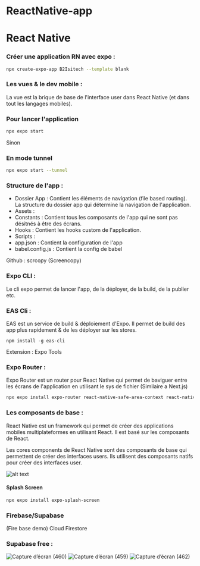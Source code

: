 # ReactNative-app

# React Native

### Créer une application RN avec expo :

```sh
npx create-expo-app B2Isitech --template blank
```

### Les vues & le dev mobile :

La vue est la brique de base de l'interface user dans React Native (et dans tout les langages mobiles).


### Pour lancer l'application

```sh
npx expo start
```

Sinon 

### En mode tunnel

```sh
npx expo start --tunnel
```

### Structure de l'app :

- Dossier App : Contient les éléments de navigation (file based routing). La structure du dossier app qui détermine la navigation de l'application.
- Assets :
- Constants : Contient tous les composants de l'app qui ne sont pas désitnés à être des écrans.
- Hooks : Contient les hooks custom de l'application.
- Scripts :
- app.json : Contient la configuration de l'app
- babel.config.js : Contient la config de babel

Github : scrcopy (Screencopy)

### Expo CLI :

Le cli expo permet de lancer l'app, de la déployer, de la build, de la publier etc.

### EAS Cli :

EAS est un service de build & déploiement d'Expo. Il permet de build des app plus rapidement & de les déployer sur les stores.

```
npm install -g eas-cli
```

Extension : Expo Tools

### Expo Router :

Expo Router est un router pour React Native qui permet de baviguer entre les écrans de l'application en utilisant le sys de fichier (Similaire a Next.js)

```sh
npx expo install expo-router react-native-safe-area-context react-native-screens expo-linking expo-constants expo-status-bar
```

### Les composants de base :

React Native est un framework qui permet de créer des applications mobiles multiplateformes en utilisant React. Il est basé sur les composants de React.

Les cores components de React Native sont des composants de base qui permettent de créer des interfaces users. Ils utilisent des composants natifs pour créer des interfaces user.


![alt text](picture\image.png)

#### Splash Screen

```sh
npx expo install expo-splash-screen
```

### Firebase/Supabase

(Fire base demo)
Cloud Firestore

### Supabase free :

![Capture d’écran (460)](https://github.com/R1t0ru/ReactNative-app/assets/151916202/f447af2a-2b69-45fd-94d2-1ecd9cc9d792)
![Capture d’écran (459)](https://github.com/R1t0ru/ReactNative-app/assets/151916202/785ac708-b887-47b7-ba1a-1ed011b7fc21)
![Capture d’écran (462)](https://github.com/R1t0ru/ReactNative-app/assets/151916202/9799d8fe-5f90-44ef-a696-5d187dcca4ff)
